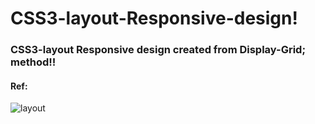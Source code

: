 # CSS3-layout-Responsive-design!
### CSS3-layout Responsive design created from Display-Grid; method!!

#### Ref: 
![layout](https://github.com/chandanhm1999/CSS3-layout-Responsive-design/assets/109410990/79d2f904-c417-4c43-93f0-90d7cb7ce41c)
